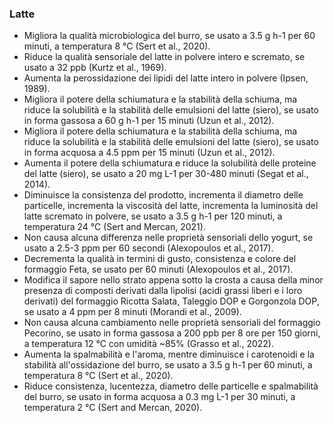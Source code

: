 ### Latte

- Migliora la qualità microbiologica del burro, se usato a 3.5 g h-1 per 60 minuti, a temperatura 8 °C (Sert et al., 2020). 
- Riduce la qualità sensoriale del latte in polvere intero e scremato, se usato a 32 ppb (Kurtz et al., 1969). 
- Aumenta la perossidazione dei lipidi del latte intero in polvere (Ipsen, 1989). 
- Migliora il potere della schiumatura e la stabilità della schiuma, ma riduce la solubilità e la stabilità delle emulsioni del latte (siero), se usato in forma gassosa a 60 g h-1 per 15 minuti (Uzun et al., 2012). 
- Migliora il potere della schiumatura e la stabilità della schiuma, ma riduce la solubilità e la stabilità delle emulsioni del latte (siero), se usato in forma acquosa a 4.5 ppm per 15 minuti (Uzun et al., 2012). 
- Aumenta il potere della schiumatura e riduce la solubilità delle proteine del latte (siero), se usato a 20 mg L-1 per 30-480 minuti (Segat et al., 2014). 
- Diminuisce la consistenza del prodotto, incrementa il diametro delle particelle, incrementa la viscosità del latte, incrementa la luminosità del latte scremato in polvere, se usato a 3.5 g h-1 per 120 minuti, a temperatura 24 °C (Sert and Mercan, 2021). 
- Non causa alcuna differenza nelle proprietà sensoriali dello yogurt, se usato a 2.5-3 ppm per 60 secondi (Alexopoulos et al., 2017). 
- Decrementa la qualità in termini di gusto, consistenza e colore del formaggio Feta, se usato per 60 minuti (Alexopoulos et al., 2017). 
- Modifica il sapore nello strato appena sotto la crosta a causa della minor presenza di composti derivati dalla lipolisi (acidi grassi liberi e i loro derivati) del formaggio Ricotta Salata, Taleggio DOP e Gorgonzola DOP, se usato a 4 ppm per 8 minuti (Morandi et al., 2009). 
- Non causa alcuna cambiamento nelle proprietà sensoriali del formaggio Pecorino, se usato in forma gassosa a 200 ppb per 8 ore per 150 giorni, a temperatura 12 °C con umidità ~85% (Grasso et al., 2022). 
- Aumenta la spalmabilità e l'aroma, mentre diminuisce i carotenoidi e la stabilità all'ossidazione del burro, se usato a 3.5 g h-1 per 60 minuti, a temperatura 8 °C (Sert et al., 2020). 
- Riduce consistenza, lucentezza, diametro delle particelle e spalmabilità del burro, se usato in forma acquosa a 0.3 mg L-1 per 30 minuti, a temperatura 2 °C (Sert and Mercan, 2020). 


